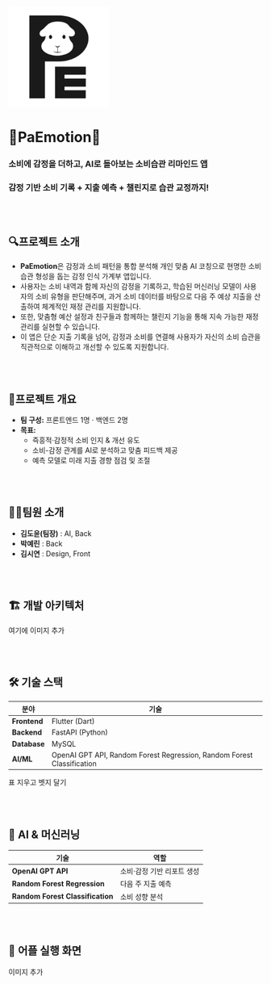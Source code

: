 <p>
  <img src="assets/logo.png" alt="프로젝트 로고" width="200" />
</p>

# 💸PaEmotion💸
### 소비에 감정을 더하고, AI로 돌아보는 소비습관 리마인드 앱
### 감정 기반 소비 기록 + 지출 예측 + 챌린지로 습관 교정까지!

<br><br>
## 🔍프로젝트 소개
- **PaEmotion**은 감정과 소비 패턴을 통합 분석해 개인 맞춤 AI 코칭으로 현명한 소비 습관 형성을 돕는 감정 인식 가계부 앱입니다.
- 사용자는 소비 내역과 함께 자신의 감정을 기록하고, 학습된 머신러닝 모델이 사용자의 소비 유형을 판단해주며, 과거 소비 데이터를 바탕으로 다음 주 예상 지출을 산출하여 체계적인 재정 관리를 지원합니다.
- 또한, 맞춤형 예산 설정과 친구들과 함께하는 챌린지 기능을 통해 지속 가능한 재정 관리를 실현할 수 있습니다.
- 이 앱은 단순 지출 기록을 넘어, 감정과 소비를 연결해 사용자가 자신의 소비 습관을 직관적으로 이해하고 개선할 수 있도록 지원합니다.

<br><br>
## 📌프로젝트 개요
- **팀 구성:** 프론트엔드 1명 · 백엔드 2명
- **목표:**
    - 즉흥적·감정적 소비 인지 & 개선 유도
    - 소비-감정 관계를 AI로 분석하고 맞춤 피드백 제공
    - 예측 모델로 미래 지출 경향 점검 및 조절

<br><br>
## 👩‍💻팀원 소개
- **김도윤(팀장)** : AI, Back
- **박예린** : Back
- **김시연** : Design, Front

<br><br>
## 🏗️ 개발 아키텍처
여기에 이미지 추가

<br><br>
## 🛠 기술 스택
| 분야 | 기술 |
| --- | --- |
| **Frontend** | Flutter (Dart) |
| **Backend** | FastAPI (Python) |
| **Database** | MySQL |
| **AI/ML** | OpenAI GPT API, Random Forest Regression, Random Forest Classification |
표 지우고 벳지 달기

<br><br>
## 🤖 AI & 머신러닝
| 기술 | 역할 |
| --- | --- |
| **OpenAI GPT API** | 소비·감정 기반 리포트 생성 |
| **Random Forest Regression** | 다음 주 지출 예측 |
| **Random Forest Classification** | 소비 성향 분석 |

<br><br>
## 📱 어플 실행 화면
이미지 추가
